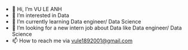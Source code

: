 - 👋 Hi, I’m VU LE ANH
- 👀 I’m interested in Data
- 🌱 I’m currently learning Data engineer/ Data Science
- 💞️ I’m looking for a new intern job about Data like Data engineer/ Data Science
- 📫 How to reach me via vule1892001@gmail.com

<!---
vucan1892001/vucan1892001 is a ✨ special ✨ repository because its `README.md` (this file) appears on your GitHub profile.
You can click the Preview link to take a look at your changes.
--->
